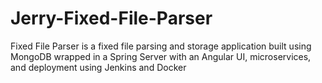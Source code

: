 # Jerry-Fixed-File-Parser
Fixed File Parser is a fixed file parsing and storage application built using MongoDB wrapped in a Spring Server with an Angular UI, microservices, and deployment using Jenkins and Docker
